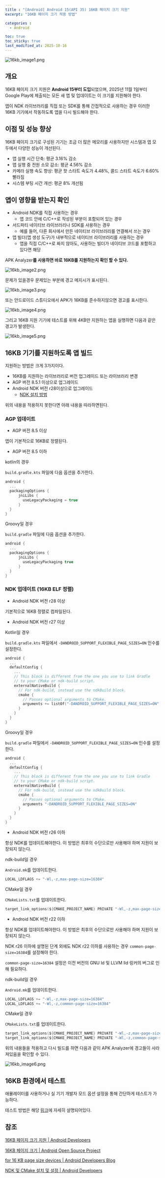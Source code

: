 ```yaml
---
title : "[Android] Android 15(API 35) 16KB 페이지 크기 지원"
excerpt: "16KB 페이지 크기 적용 방법"

categories :
  - Android

toc: true
toc_sticky: true
last_modified_at: 2025-10-16
---
```


![16kb_image1.png](/assets/images/16kb_image1.png?raw=true)

## 개요

16KB 페이지 크기 지원은 **Android 15부터 도입**되었으며,
2025년 11월 1일부터 Google Play에 제출되는 모든 새 앱 및 업데이트는 이 크기를 지원해야 한다.

앱이 NDK 라이브러리를 직접 또는 SDK를 통해 간접적으로 사용하는 경우 이러한 16KB 기기에서 작동하도록 앱을 다시 빌드해야 한다.

## 이점 및 성능 향상

16KB 페이지 크기로 구성된 기기는 조금 더 많은 메모리를 사용하지만 시스템과 앱 모두에서 다양한 성능이 개선된다.

- 앱 실행 시간 단축: 평균 3.16% 감소
- 앱 실행 중 전원 소모 감소: 평균 4.56% 감소
- 카메라 실행 속도 향상: 평균 핫 스타트 속도가 4.48%, 콜드 스타트 속도가 6.60% 빨라짐
- 시스템 부팅 시간 개선: 평균 8% 개선됨

## 앱이 영향을 받는지 확인

- Android NDK를 직접 사용하는 경우
    - 앱 코드 안에 C/C++로 작성된 부분이 포함되어 있는 경우
- 서드파티 네이티브 라이브러리나 SDK를 사용하는 경우
    - 예를 들어, 다른 회사에서 만든 네이티브 라이브러리를 연결해서 쓰는 경우
- 앱 빌더(앱 생성 도구)가 내부적으로 네이티브 라이브러리를 사용하는 경우
    - 앱을 직접 C/C++로 짜지 않아도, 사용하는 빌더가 네이티브 코드를 포함하고 있다면 해당

APK Analyzer**를 사용하면 바로 16KB를 지원하는지 확인 할 수 있다.**

![16kb_image2.png](/assets/images/16kb_image2.png?raw=true)

문제가 있을경우 문제있는 부분에 경고 메지시가 표시된다.

![16kb_image3.png](/assets/images/16kb_image3.png?raw=true)

또는  안드로이드 스튜디오에서 APK가 16KB를 준수하지않으면 경고를 표시한다.

![16kb_image4.png](/assets/images/16kb_image4.png?raw=true)

그리고 16KB 지원 기기에 테스트를 위해 4KB만 지원하는 앱을 실행하면 다음과 같은 경고가 발생한다.

![16kb_image5.png](/assets/images/16kb_image5.png?raw=true)

## 16KB 기기를 지원하도록 앱 빌드

지원하는 방법은 크게 3가지이다.

- 16KB를 지원하는 라이브러리로 버전 업그레이드 또는 라이브러리 변경
- AGP 버전 8.5.1 이상으로 업그레이드
- Android NDK 버전 r28이상으로 업그레이드
    - [NDK 설치 방법](https://developer.android.com/studio/projects/install-ndk?hl=ko)

위의 내용을 적용하지 못한다면 아래 내용을 따라하면된다.

### AGP 업데이트

- AGP 버전 8.5 이상

앱이 기본적으로 16KB로 정렬된다.

- AGP 버전 8.5 이하

kotlin의 경우

`build.gradle.kts` 파일에 다음 옵션을 추가한다.

```kotlin
android {
  ...
  packagingOptions {
      jniLibs {
        useLegacyPackaging = true
      }
  }
}
```

Groovy일 경우

`build.gradle` 파일에 다음 옵션을 추가한다.

```kotlin
android {
  ...
  packagingOptions {
      jniLibs {
        useLegacyPackaging true
      }
  }
}
```

### NDK 업데이트 (16KB ELF 정렬)

- Android NDK 버전 r28 이상

기본적으로 16KB 정렬로 컴파일된다.

- Android NDK 버전 r27 이상

Kotlin일 경우

`build.gradle.kts` 파일에서 `-DANDROID_SUPPORT_FLEXIBLE_PAGE_SIZES=ON` 인수를 설정한다.

```kotlin
android {
  ...
  defaultConfig {
    ...
    // This block is different from the one you use to link Gradle
    // to your CMake or ndk-build script.
    externalNativeBuild {
      // For ndk-build, instead use the ndkBuild block.
      cmake {
        // Passes optional arguments to CMake.
        arguments += listOf("-DANDROID_SUPPORT_FLEXIBLE_PAGE_SIZES=ON")
      }
    }
  }
}
```

Groovy일 경우

`build.gradle` 파일에서 `-DANDROID_SUPPORT_FLEXIBLE_PAGE_SIZES=ON` 인수를 설정한다.

```kotlin
android {
  ...
  defaultConfig {
    ...
    // This block is different from the one you use to link Gradle
    // to your CMake or ndk-build script.
    externalNativeBuild {
      // For ndk-build, instead use the ndkBuild block.
      cmake {
        // Passes optional arguments to CMake.
        arguments "-DANDROID_SUPPORT_FLEXIBLE_PAGE_SIZES=ON"
      }
    }
  }
}
```

- Android NDK 버전 r26 이하

항상 NDK를 업데이트해야한다. 이 방법은 최후의 수단으로만 사용해야 하며 지원이 보장되지 않는다.

ndk-build일 경우

`Android.mk`를 업데이트한다.

```kotlin
LOCAL_LDFLAGS += "-Wl,-z,max-page-size=16384"
```

CMake일 경우

`CMakeLists.txt`를 업데이트한다.

```kotlin
target_link_options(${CMAKE_PROJECT_NAME} PRIVATE "-Wl,-z,max-page-size=16384")
```

- Android NDK 버전 r22 이하

항상 NDK를 업데이트해야한다. 이 방법은 최후의 수단으로만 사용해야 하며 지원이 보장되지 않는다.

NDK r26 이하에 설명된 단계 외에도 NDK r22 이하를 사용하는 경우 `common-page-size=16384`를 설정해야 한다.

`common-page-size=16384` 설정은 이전 버전의 GNU ld 및 LLVM lld 링커의 버그로 인해 필요하다.

ndk-build일 경우

`Android.mk`를 업데이트한다.

```kotlin
LOCAL_LDFLAGS += "-Wl,-z,max-page-size=16384"
LOCAL_LDFLAGS += "-Wl,-z,common-page-size=16384"
```

CMake일 경우

`CMakeLists.txt`를 업데이트한다.

```kotlin
target_link_options(${CMAKE_PROJECT_NAME} PRIVATE "-Wl,-z,max-page-size=16384")
target_link_options(${CMAKE_PROJECT_NAME} PRIVATE "-Wl,-z,common-page-size=16384")
```

위의 내용들을 적용하고 다시 빌드를 하면 다음과 같이 APK Analyzer에 경고들이 사라져있음을 확인할 수 있다.

![16kb_image6.png](/assets/images/16kb_image6.png?raw=true)

## 16KB 환경에서 테스트

애뮬레이터를 사용하거나 실 기기 개발자 모드 옵션 설정을 통해 간단하게 테스트가 가능하다.

테스트 방법은 해당 [링크](https://developer.android.com/guide/practices/page-sizes?hl=ko#test)에 자세히 설명되어있다.

## 참조

[16KB 페이지 크기 지원 | Android Developers](https://developer.android.com/guide/practices/page-sizes?hl=ko)

[16KB 페이지 크기 | Android Open Source Project](https://source.android.com/docs/core/architecture/16kb-page-size/16kb?hl=ko)

[for 16 KB page size devices | Android Developers Blog](https://android-developers.googleblog.com/2024/12/get-your-apps-ready-for-16-kb-page-size-devices.html)

[NDK 및 CMake 설치 및 설정 | Android Developers](https://developer.android.com/studio/projects/install-ndk?hl=ko)
